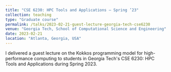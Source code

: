```yaml
---
title: "CSE 6230: HPC Tools and Applications – Spring ’23"
collection: teaching
type: "Graduate course"
permalink: /talks/2023-02-21-guest-lecture-georgia-tech-cse6230
venue: "Georgia Tech, School of Computational Science and Engineering"
date: 2023-02-21
location: "Atlanta, Georgia, USA"
---
```


I delivered a guest lecture on the Kokkos programming model for
high-performance computing to students in Georgia Tech's CSE 6230: HPC Tools
and Applications during Spring 2023.

